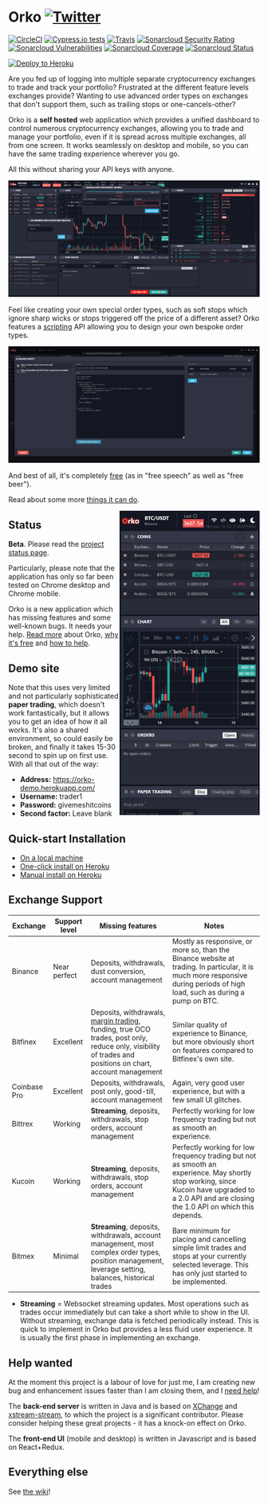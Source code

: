 # Orko [![Twitter](http://i.imgur.com/wWzX9uB.png)](https://twitter.com/orkotrading)

[![CircleCI](https://circleci.com/gh/gruelbox/orko/tree/master.svg?style=svg&circle-token=3e040c3e064daf7408b29df31c61af9c73ea862a)](https://circleci.com/gh/gruelbox/orko/tree/master)
[![Cypress.io tests](https://img.shields.io/badge/cypress.io-tests-green.svg?style=flat-square)](https://dashboard.cypress.io/#/projects/ttud56/runs)
[![Travis](https://travis-ci.org/gruelbox/orko.svg?branch=master)](https://travis-ci.org/gruelbox/orko)
[![Sonarcloud Security Rating](https://sonarcloud.io/api/project_badges/measure?project=com.gruelbox%3Aorko-parent&metric=security_rating)](https://sonarcloud.io/dashboard?id=com.gruelbox%3Aorko-parent)
[![Sonarcloud Vulnerabilities](https://sonarcloud.io/api/project_badges/measure?project=com.gruelbox%3Aorko-parent&metric=vulnerabilities)](https://sonarcloud.io/dashboard?id=com.gruelbox%3Aorko-parent)
[![Sonarcloud Coverage](https://sonarcloud.io/api/project_badges/measure?project=com.gruelbox%3Aorko-parent&metric=coverage)](https://sonarcloud.io/dashboard?id=com.gruelbox%3Aorko-parent)
[![Sonarcloud Status](https://sonarcloud.io/api/project_badges/measure?project=com.gruelbox%3Aorko-parent&metric=alert_status)](https://sonarcloud.io/dashboard?id=com.gruelbox%3Aorko-parent)

[![Deploy to Heroku](https://www.herokucdn.com/deploy/button.svg)](https://heroku.com/deploy?template=https://github.com/gruelbox/orko/tree/stable)

Are you fed up of logging into multiple separate cryptocurrency exchanges to trade and track your portfolio? Frustrated at the different feature levels exchanges provide? Wanting to use advanced order types on exchanges that don't support them, such as trailing stops or one-cancels-other?

Orko is a **self hosted** web application which provides a unified dashboard to control numerous cryptocurrency exchanges, allowing you to trade and manage your portfolio, even if it is spread across multiple exchanges, all from one screen. It works seamlessly on desktop and mobile, so you can have the same trading experience wherever you go.

All this without sharing your API keys with anyone.

![Screenshot](.github/app1.PNG)

Feel like creating your own special order types, such as soft stops which ignore sharp wicks or stops triggered off the price of a different asset? Orko features a [scripting](https://github.com/gruelbox/orko/wiki/Scripting) API allowing you to design your own bespoke order types.

![Scripting UI](.github/scripting1.PNG)

And best of all, it's completely [free](https://www.fsf.org/about/what-is-free-software) (as in "free speech" as well as "free beer").

Read about some more [things it can do](https://github.com/gruelbox/orko/wiki/Example-Use-Cases).

<img align="right" src=".github/mobile1.png" width="281" height="609"/>

## Status

**Beta**. Please read the [project status page](https://github.com/gruelbox/orko/wiki/Project-status).

Particularly, please note that the application has only so far been tested on Chrome desktop and Chrome mobile.

Orko is a new application which has missing features and some well-known bugs. It needs your help. [Read more](https://github.com/gruelbox/orko/wiki/Why-Orko) about Orko, [why it's free](https://github.com/gruelbox/orko/wiki/Supporting_The_Project) and [how to help](https://github.com/gruelbox/orko/wiki/Project-status).

## Demo site

Note that this uses very limited and not particularly sophisticated **paper trading**, which doesn't work fantastically, but it allows you to get an idea of how it all works.  It's also a shared environment, so could easily be broken, and finally it takes 15-30 second to spin up on first use.  With all that out of the way:

- **Address:** https://orko-demo.herokuapp.com/
- **Username:** trader1
- **Password:** givemeshitcoins
- **Second factor:** Leave blank

## Quick-start Installation

- [On a local machine](https://github.com/gruelbox/orko/wiki/Local-installation)
- [One-click install on Heroku](https://github.com/gruelbox/orko/wiki/One-click-installation-on-Heroku)
- [Manual install on Heroku](https://github.com/gruelbox/orko/wiki/Manual-installation-on-Heroku)

## Exchange Support

| Exchange | Support level | Missing features |Notes |
| -------- | ------------- | ---- | ----- |
| Binance  | Near perfect  | Deposits, withdrawals, dust conversion, account management | Mostly as responsive, or more so, than the Binance website at trading. In particular, it is much more responsive during periods of high load, such as during a pump on BTC. |
| Bitfinex | Excellent     | Deposits, withdrawals, [margin trading](https://github.com/gruelbox/orko/issues/83), funding, true OCO trades, post only, reduce only, visibility of trades and positions on chart, account management | Similar quality of experience to Binance, but more obviously short on features compared to Bitfinex's own site. |
| Coinbase Pro | Excellent | Deposits, withdrawals, post only, good-till, account management | Again, very good user experience, but with a few small UI glitches. |
| Bittrex | Working | **Streaming**, deposits, withdrawals, stop orders, account management | Perfectly working for low frequency trading but not as smooth an experience. |
| Kucoin | Working | **Streaming**, deposits, withdrawals, stop orders, account management | Perfectly working for low frequency trading but not as smooth an experience. May shortly stop working, since Kucoin have upgraded to a 2.0 API and are closing the 1.0 API on which this depends. |
| Bitmex | Minimal | **Streaming**, deposits, withdrawals, account management, most complex order types, position management, leverage setting, balances, historical trades | Bare minimum for placing and cancelling simple limit trades and stops at your currently selected leverage. This has only just started to be implemented. |

* **Streaming** = Websocket streaming updates. Most operations such as trades occur immediately but can take a short while to show in the UI. Without streaming, exchange data is fetched periodically instead. This is quick to implement in Orko but provides a less fluid user experience.  It is usually the first phase in implementing an exchange.

## Help wanted

At the moment this project is a labour of love for just me, I am creating new bug and enhancement issues faster than I am closing them, and I [need help](https://github.com/gruelbox/orko/issues/111)!

The **back-end server** is written in Java and is based on [XChange](https://github.com/knowm/XChange) and [xstream-stream](https://github.com/bitrich-info/xchange-stream), to which the project is a significant contributor. Please consider helping these great projects - it has a knock-on effect on Orko.

The **front-end UI** (mobile and desktop) is written in Javascript and is based on React+Redux.

## Everything else

See [the wiki](https://github.com/gruelbox/orko/wiki)!
